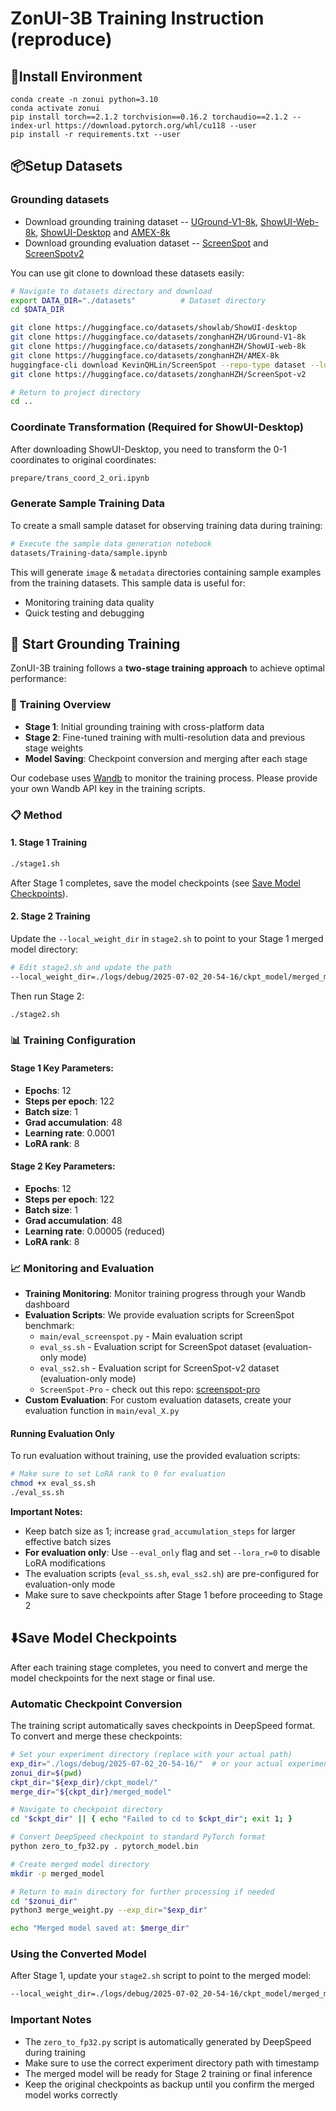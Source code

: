 # ZonUI-3B Training Instruction (reproduce)
## 🔧Install Environment

```
conda create -n zonui python=3.10
conda activate zonui
pip install torch==2.1.2 torchvision==0.16.2 torchaudio==2.1.2 --index-url https://download.pytorch.org/whl/cu118 --user
pip install -r requirements.txt --user
```

## 📦Setup Datasets
### Grounding datasets
- Download grounding training dataset -- [UGround-V1-8k](https://huggingface.co/datasets/zonghanHZH/UGround-V1-8k), [ShowUI-Web-8k](https://huggingface.co/datasets/zonghanHZH/ShowUI-web-8k), [ShowUI-Desktop](https://huggingface.co/datasets/showlab/ShowUI-desktop) and [AMEX-8k](https://huggingface.co/datasets/zonghanHZH/AMEX-8k)
- Download grounding evaluation dataset -- [ScreenSpot](https://huggingface.co/datasets/KevinQHLin/ScreenSpot) and [ScreenSpotv2](https://huggingface.co/datasets/zonghanHZH/ScreenSpot-v2)

You can use git clone to download these datasets easily:
```bash
# Navigate to datasets directory and download
export DATA_DIR="./datasets"          # Dataset directory
cd $DATA_DIR

git clone https://huggingface.co/datasets/showlab/ShowUI-desktop
git clone https://huggingface.co/datasets/zonghanHZH/UGround-V1-8k
git clone https://huggingface.co/datasets/zonghanHZH/ShowUI-web-8k
git clone https://huggingface.co/datasets/zonghanHZH/AMEX-8k
huggingface-cli download KevinQHLin/ScreenSpot --repo-type dataset --local-dir ScreenSpot
git clone https://huggingface.co/datasets/zonghanHZH/ScreenSpot-v2

# Return to project directory
cd ..
```

### Coordinate Transformation (Required for ShowUI-Desktop)
After downloading ShowUI-Desktop, you need to transform the 0-1 coordinates to original coordinates:
```bash
prepare/trans_coord_2_ori.ipynb
```

### Generate Sample Training Data
To create a small sample dataset for observing training data during training:
```bash
# Execute the sample data generation notebook
datasets/Training-data/sample.ipynb
```

This will generate `image` & `metadata` directories containing sample examples from the training datasets. This sample data is useful for:
- Monitoring training data quality
- Quick testing and debugging

## 🚀 Start Grounding Training

ZonUI-3B training follows a **two-stage training approach** to achieve optimal performance:

### 🎯 Training Overview
- **Stage 1**: Initial grounding training with cross-platform data
- **Stage 2**: Fine-tuned training with multi-resolution data and previous stage weights
- **Model Saving**: Checkpoint conversion and merging after each stage

Our codebase uses [Wandb](https://wandb.ai/) to monitor the training process. Please provide your own Wandb API key in the training scripts.

### 📋 Method

#### 1. Stage 1 Training
```bash
./stage1.sh
```

After Stage 1 completes, save the model checkpoints (see [Save Model Checkpoints](#save-model-checkpoints)).

#### 2. Stage 2 Training
Update the `--local_weight_dir` in `stage2.sh` to point to your Stage 1 merged model directory:
```bash
# Edit stage2.sh and update the path
--local_weight_dir=./logs/debug/2025-07-02_20-54-16/ckpt_model/merged_model
```

Then run Stage 2:
```bash
./stage2.sh
```

### 📊 Training Configuration

#### Stage 1 Key Parameters:
- **Epochs**: 12
- **Steps per epoch**: 122
- **Batch size**: 1
- **Grad accumulation**: 48
- **Learning rate**: 0.0001
- **LoRA rank**: 8

#### Stage 2 Key Parameters:
- **Epochs**: 12
- **Steps per epoch**: 122
- **Batch size**: 1
- **Grad accumulation**: 48
- **Learning rate**: 0.00005 (reduced)
- **LoRA rank**: 8

### 📈 Monitoring and Evaluation

- **Training Monitoring**: Monitor training progress through your Wandb dashboard
- **Evaluation Scripts**: We provide evaluation scripts for ScreenSpot benchmark:
  - `main/eval_screenspot.py` - Main evaluation script
  - `eval_ss.sh` - Evaluation script for ScreenSpot dataset (evaluation-only mode)
  - `eval_ss2.sh` - Evaluation script for ScreenSpot-v2 dataset (evaluation-only mode)
  - `ScreenSpot-Pro` - check out this repo: [screenspot-pro](https://github.com/Han1018/ScreenSpot-Pro-GUI-Grounding)
- **Custom Evaluation**: For custom evaluation datasets, create your evaluation function in `main/eval_X.py`

#### Running Evaluation Only
To run evaluation without training, use the provided evaluation scripts:
```bash
# Make sure to set LoRA rank to 0 for evaluation
chmod +x eval_ss.sh
./eval_ss.sh
```

**Important Notes:**
- Keep batch size as 1; increase `grad_accumulation_steps` for larger effective batch sizes
- **For evaluation only**: Use `--eval_only` flag and set `--lora_r=0` to disable LoRA modifications
- The evaluation scripts (`eval_ss.sh`, `eval_ss2.sh`) are pre-configured for evaluation-only mode
- Make sure to save checkpoints after Stage 1 before proceeding to Stage 2

## ⬇️Save Model Checkpoints

After each training stage completes, you need to convert and merge the model checkpoints for the next stage or final use.

### Automatic Checkpoint Conversion

The training script automatically saves checkpoints in DeepSpeed format. To convert and merge these checkpoints:

```bash
# Set your experiment directory (replace with your actual path)
exp_dir="./logs/debug/2025-07-02_20-54-16/"  # or your actual experiment director
zonui_dir=$(pwd)
ckpt_dir="${exp_dir}/ckpt_model/"
merge_dir="${ckpt_dir}/merged_model"

# Navigate to checkpoint directory
cd "$ckpt_dir" || { echo "Failed to cd to $ckpt_dir"; exit 1; }

# Convert DeepSpeed checkpoint to standard PyTorch format
python zero_to_fp32.py . pytorch_model.bin

# Create merged model directory
mkdir -p merged_model

# Return to main directory for further processing if needed
cd "$zonui_dir"
python3 merge_weight.py --exp_dir="$exp_dir"

echo "Merged model saved at: $merge_dir"
```

### Using the Converted Model

After Stage 1, update your `stage2.sh` script to point to the merged model:
```bash
--local_weight_dir=./logs/debug/2025-07-02_20-54-16/ckpt_model/merged_model
```

### Important Notes

- The `zero_to_fp32.py` script is automatically generated by DeepSpeed during training
- Make sure to use the correct experiment directory path with timestamp
- The merged model will be ready for Stage 2 training or final inference
- Keep the original checkpoints as backup until you confirm the merged model works correctly

